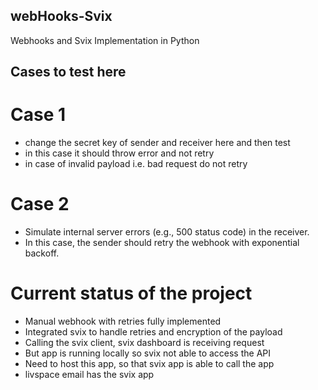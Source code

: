 ## webHooks-Svix
Webhooks and Svix Implementation in Python

## Cases to test here

# Case 1
- change the secret key of sender and receiver here and then test
- in this case it should throw error and not retry
- in case of invalid payload i.e. bad request do not retry

# Case 2
- Simulate internal server errors (e.g., 500 status code) in the receiver.
- In this case, the sender should retry the webhook with exponential backoff.

# Current status of the project
- Manual webhook with retries fully implemented
- Integrated svix to handle retries and encryption of the payload
- Calling the svix client, svix dashboard is receiving request
- But app is running locally so svix not able to access the API
- Need to host this app, so that svix app is able to call the app
- livspace email has the svix app